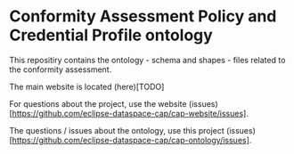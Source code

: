# Conformity Assessment Policy and Credential Profile ontology

This repositiry contains the ontology - schema and shapes - files related to the conformity assessment.

The main website is located (here)[TODO]

For questions about the project, use the website (issues)[https://github.com/eclipse-dataspace-cap/cap-website/issues].

The questions / issues about the ontology, use this project (issues)[https://github.com/eclipse-dataspace-cap/cap-ontology/issues].
